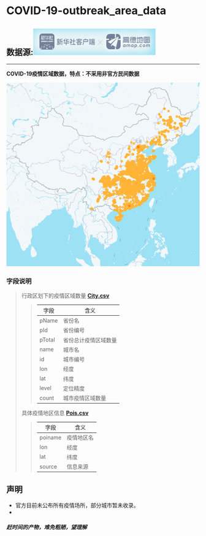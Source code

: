 # COVID-19-outbreak_area_data
## 数据源:![数据源](/tools/source.png)
***
**COVID-19疫情区域数据，特点：不采用非官方民间数据**

![地图](/tools/map.png)

### 字段说明

 > 行政区划下的疫情区域数量 [**City.csv**](/data/City.csv)
 >> 字段 | 含义
 >> -----|-----
 >> pName  | 省份名
 >> pId    | 省份编号
 >> pTotal | 省份总计疫情区域数量
 >> name   | 城市名
 >> id     | 城市编号
 >> lon    | 经度
 >> lat    | 纬度
 >> level  | 定位精度
 >> count  | 城市疫情区域数量
 >>
 >具体疫情地区信息 [**Pois.csv**](/data/Pois.csv)
 >
 >> 字段 | 含义
 >> -----|-----
 >> poiname | 疫情地区名
 >> lon     | 经度
 >> lat     | 纬度
 >> source  | 信息来源
 >>

## 声明
 - 官方目前未公布所有疫情场所，部分城市暂未收录。
 - 


##### *赶时间的产物，难免粗陋，望理解*


